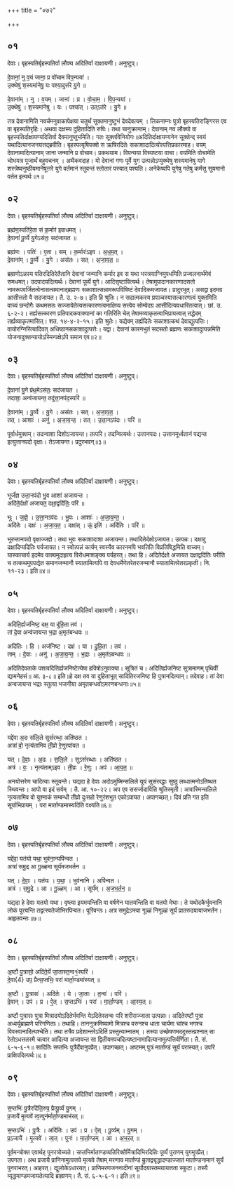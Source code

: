 +++
title = "०७२"

+++


## ०१
देवाः। बृहस्पतिर्बृहस्पतिर्वा लौक्य अदितिर्वा दाक्षायणी। अनुष्टुप्।

दे॒वानां॒ नु व॒यं जाना॒ प्र वो॑चाम विप॒न्यया॑ ।  
उ॒क्थेषु॑ श॒स्यमा॑नेषु॒ यः पश्या॒दुत्त॑रे यु॒गे ॥

दे॒वाना॑म् । नु । व॒यम् । जाना॑ । प्र । वो॒चा॒म॒ । वि॒प॒न्यया॑ ।  
उ॒क्थेषु॑ । श॒स्यमा॑नेषु । यः । पश्या॑त् । उत्ऽत॑रे । यु॒गे ॥

तत्र देवानामिति नवर्चमनुवाकापेक्षया चतुर्थं सूक्तमानुष्टुभं देवदेवत्यम् । लिकनाम्नः पुत्रो बृहस्पतिराङ्गिरस एव वा बृहस्पतिरृहिः। अथवा दक्षस्य दुहितादिति रुषिः। तथा चानुक्रान्तम्। देवानाम् नव लौक्यो वा बृहस्पतिर्दाक्षायण्यदितिर्वा दैवमानुष्तुभमिति। गतः सूक्तविनियोगः॥अदितिर्दाक्षायण्यनेन सूक्तेन्द् स्वयं यथादित्यानजनयत्तद्ब्रवीति। बृहस्पत्यृषिपक्शे स ऋषिरदितेः सकाशादादित्योत्पत्तिप्रकारमाह। वयम् देवानामादित्यानाम् जाना जन्मानि प्र वोचाम। प्रकथयाम। विपन्यया विस्पष्टया वाचा। वयमिति वोचामेति चोभयत्र पूजार्थं बहुवचनम् । अथैकवदाह। यो देवानां गणः पूर्वे युग उत्पन्नोऽप्युक्थेषु शस्यमानेषु यागे शस्त्रेष्वनुष्ठीयमानेषूत्तरे युगे वर्तमानं स्तुवन्तं स्तोतारं पस्यात् पश्यति। अनेकेष्वपि युगेषु गतेषु कर्मसु सूयमानो वर्तत इत्यर्थः॥१॥

## ०२
देवाः। बृहस्पतिर्बृहस्पतिर्वा लौक्य अदितिर्वा दाक्षायणी। अनुष्टुप्।

ब्रह्म॑ण॒स्पति॑रे॒ता सं क॒र्मार॑ इवाधमत् ।  
दे॒वानां॑ पू॒र्व्ये यु॒गेऽस॑तः॒ सद॑जायत ॥

ब्रह्म॑णः । पतिः॑ । ए॒ता । सम् । क॒र्मारः॑ऽइव । अ॒ध॒म॒त् ।  
दे॒वाना॑म् । पू॒र्व्ये । यु॒गे । अस॑तः । सत् । अ॒जा॒य॒त॒ ॥

ब्रह्मणोऽन्नस्य पतिरदितिरेतैतानि देवानां जन्मानि कर्मार इव स यथा भस्त्रयाग्निमुपधमिति प्रज्वलनार्थमेवं समधमत्। उदपादयदित्यर्थः। देवानां पूर्व्ये युगे। आदिसृष्टावित्यर्थः। तेषामुपादानकारणादसतो नामरूपवर्जितत्वेनासत्समानाद्ब्रह्मणः सकाशात्सन्नामरूपविषिष्टं देवादिकमजायत। प्रादुरभुत्। असद्वा इदमग्र आसीत्ततो वै सदजायत। तै. उ. २-७। इति हि श्रुतिः। न सदात्मकस्य प्रपञ्चस्यासत्कारणत्वं युक्तमिति वाच्यं छन्दोगैः कथमसतः सज्जायेतेत्यसत्कारणत्वमाक्षिप्य सत्त्वेव सोम्येदग्र आसीदित्यवधारितत्वात्। छां. उ. ६-२-२। तर्ह्यसत्कारण प्रतिपादकवाक्यानां का गतिरिति चेत् तेषामव्याकृतत्वाभिप्रायत्वात् तद्धेदम् तर्ह्यव्याकृतमासित्। शत. १४-४-२-१५। इति श्रुतेः। यद्येवम् तर्ह्यदितेः सकाशात्कथं देवाद्युत्पत्तिः। वायोरग्निरित्यादिवत् अधिष्ठानसकाशादुत्पत्तेः। यद्वा। देवानां कारनभुतं सदसतो ब्रह्मणः सकाशादुत्पन्नमिति योजनादुक्तन्यायोऽस्मिन्पक्षेऽपि समान एव॥२॥

## ०३
देवाः। बृहस्पतिर्बृहस्पतिर्वा लौक्य अदितिर्वा दाक्षायणी। अनुष्टुप्।

दे॒वानां॑ यु॒गे प्र॑थ॒मेऽस॑तः॒ सद॑जायत ।  
तदाशा॒ अन्व॑जायन्त॒ तदु॑त्ता॒नप॑द॒स्परि॑ ॥

दे॒वाना॑म् । पू॒र्व्ये । यु॒गे । अस॑तः । सत् । अ॒जा॒य॒त॒ ।  
तत् । आशाः॑ । अनु॑ । अ॒जा॒य॒न्त॒ । तत् । उ॒त्ता॒नऽप॑दः । परि॑ ॥

पूर्वार्धमुक्तम्। तदन्वाशा दिशोऽजायन्त। तत्परि। तदन्वित्यर्थः। उत्तानपदः। उत्तानमूर्ध्वतानं पद्यन्त इत्युत्तानपदो वृक्षाः। तेऽजायन्त। प्रदुरभवन्॥३॥

## ०४
देवाः। बृहस्पतिर्बृहस्पतिर्वा लौक्य अदितिर्वा दाक्षायणी। अनुष्टुप्।

भूर्ज॑ज्ञ उत्ता॒नप॑दो भु॒व आशा॑ अजायन्त ।  
अदि॑ते॒र्दक्षो॑ अजायत॒ दक्षा॒द्वदि॑तिः॒ परि॑ ॥

भूः । ज॒ज्ञे॒ । उ॒त्ता॒नऽप॑दः । भु॒वः । आशाः॑ । अ॒जा॒य॒न्त॒ ।  
अदि॑तेः । दक्षः॑ । अ॒जा॒य॒त॒ । दक्षा॑त् । ऊं॒ इति॑ । अदि॑तिः । परि॑ ॥

भूरुत्तानपदो वृक्षाज्जज्ञे। तथा भुवः सकाशादाशा अजायन्त। तथादितेर्दक्षोऽजायत। उत्पन्नः। दक्षादु दक्षादिप्यदितिः पर्यजायत। न स्वोत्पन्नं कार्यम् स्वस्यैव कारनमपि भवतिति विप्रतिषिद्धमिति वाच्यम्। यास्काचार्य इदमेव वाक्यमुदाहृत्य विरोधमाशङ्क्य पर्यहरत्। तथा हि। अदितेर्दक्षो अजायत दक्षाद्वदितिः परीति च तत्कथमुपपद्येत समानजन्मानौ स्यातामित्यपि वा देवधर्मेणेतरेतरजन्मानौ स्यातामितरेतरप्रकृती। नि. ११-२३। इति॥४॥

## ०५
देवाः। बृहस्पतिर्बृहस्पतिर्वा लौक्य अदितिर्वा दाक्षायणी। अनुष्टुप्।

अदि॑ति॒र्ह्यज॑निष्ट॒ दक्ष॒ या दु॑हि॒ता तव॑ ।  
तां दे॒वा अन्व॑जायन्त भ॒द्रा अ॒मृत॑बन्धवः ॥

अदि॑तिः । हि । अज॑निष्ट । दक्ष॑ । या । दु॒हि॒ता । तव॑ ।  
ताम् । दे॒वाः । अनु॑ । अ॒जा॒य॒न्त॒ । भ॒द्राः । अ॒मृत॑ऽबन्धवः ॥

अदितिदेवताके पशावदितिर्ह्यजनिष्टेत्येषा हविषोऽनुवाक्या। सूत्रितं च। अदितिर्ह्यजनिष्ट सुत्रामाणम् पृथिवीं द्यामनेहसं॥ आ. ३-८॥ इति॥हे दक्ष तव या दुहिताभूत् सादितिरजनिष्ट हि पुत्रानदित्यान्। तदेवाह। तां देवा अन्वजायन्त भद्राः स्तुत्या भजनीया अमृतबन्धवोऽमरणबन्धनाः॥५॥

## ०६
देवाः। बृहस्पतिर्बृहस्पतिर्वा लौक्य अदितिर्वा दाक्षायणी। अनुष्टुप्।

यद्दे॑वा अ॒दः स॑लि॒ले सुसं॑रब्धा॒ अति॑ष्ठत ।  
अत्रा॑ वो॒ नृत्य॑तामिव ती॒व्रो रे॒णुरपा॑यत ॥

यत् । दे॒वाः॒ । अ॒दः । स॒लि॒ले । सुऽसं॑रब्धाः । अति॑ष्ठत ।  
अत्र॑ । वः॒ । नृत्य॑ताम्ऽइव । ती॒व्रः । रे॒णुः । अप॑ । आ॒य॒त॒ ॥

अनयोत्तरेण चादित्याः स्तूयन्ते। यद्यदा हे देवाः अदोऽमुष्मिन्सलिले यूयं सुसंरब्द्धाः सुष्ठु लब्धात्मनोऽतिष्थत स्थिवन्तः। आपो वा इदं सर्वम् । तै. आ. १०-२२। अप एव ससर्जादाविति श्रुतिस्मृती। अत्रास्मिन्सलिले नृत्यतामिव वो युश्माकं सम्बन्धी तीव्रो दुःसहो रेणुरंशभुत एकोऽपायत। अपागच्छत्। दिवं प्रति गत इति सूर्याभिप्रायम् । परा मार्ताण्डमास्यदिति वक्ष्यति॥६॥

## ०७
देवाः। बृहस्पतिर्बृहस्पतिर्वा लौक्य अदितिर्वा दाक्षायणी। अनुष्टुप्।

यद्दे॑वा॒ यत॑यो यथा॒ भुव॑ना॒न्यपि॑न्वत ।  
अत्रा॑ समु॒द्र आ गू॒ळ्हमा सूर्य॑मजभर्तन ॥

यत् । दे॒वाः॒ । यत॑यः । य॒था॒ । भुव॑नानि । अपि॑न्वत ।  
अत्र॑ । स॒मु॒द्रे । आ । गू॒ळ्हम् । आ । सूर्य॑म् । अ॒ज॒भ॒र्त॒न॒ ॥

यद्यदा हे देवाः यतयो यथा। वृष्त्या इयमयन्तिति वा वर्षणेन यातयन्तिति वा यतयो मेघाः। ते यथोदकैर्भुवनानि लोकं पूरयन्ति तद्वत्स्वतेजोभिरपिन्वत। पूरिवन्तः। अत्र समुद्रेऽप्स्वा गूळ्हं निगूळ्हं सूर्यं प्रातरुदयायाजभर्तन। आहृतवन्तः॥७॥

## ०८
देवाः। बृहस्पतिर्बृहस्पतिर्वा लौक्य अदितिर्वा दाक्षायणी। अनुष्टुप्।

अ॒ष्टौ पु॒त्रासो॒ अदि॑ते॒र्ये जा॒तास्त॒न्व१॒॑स्परि॑ ।  
दे॒वा{4} उप॒ प्रैत्स॒प्तभिः॒ परा॑ मार्ता॒ण्डमा॑स्यत् ॥

अ॒ष्टौ । पु॒त्रासः॑ । अदि॑तेः । ये । जा॒ताः । त॒न्वः॑ । परि॑ ।  
दे॒वान् । उप॑ । प्र । ऐ॒त् । स॒प्तऽभिः॑ । परा॑ । मा॒र्ता॒ण्डम् । आ॒स्य॒त् ॥

अष्टौ पुत्रासः पुत्रा मित्रादयोऽदितेर्भवन्ति येऽदितेस्तन्वः परि शरीराज्जाता उत्पन्नाः। अदितेरष्टौ पुत्रा अध्वर्युब्राह्मणे परिगणिताः। तथाहि। ताननुक्रमिष्यामो मित्रश्च वरुनश्च धाता चार्यमा चांश्च भगश्च विवस्वानादित्यश्चेति। तथा तत्रैव प्रदेशान्तरेऽदितिं प्रस्तुत्याम्नातम् । तस्या उच्छेषणमददुस्तत्प्रश्नात् सा रेतोऽधत्ततस्मै चत्वार आदित्या अजायन्त सा द्वितीयमपचदित्यष्टानामादित्यानामुत्पत्तिर्वर्णिता। तै. सं. ६-५-६-१॥ सादितिः सप्तभिः पुत्रैर्देवानुपप्रैत्। उपागच्छत्। अष्टमम् पुत्रं मार्ताण्डं सूर्यं परास्यत्। उपरि प्राक्षिपदित्यर्थः॥८॥

## ०९
देवाः। बृहस्पतिर्बृहस्पतिर्वा लौक्य अदितिर्वा दाक्षायणी। अनुष्टुप्।

स॒प्तभिः॑ पु॒त्रैरदि॑ति॒रुप॒ प्रैत्पू॒र्व्यं यु॒गम् ।  
प्र॒जायै॑ मृ॒त्यवे॑ त्व॒त्पुन॑र्मार्ता॒ण्डमाभ॑रत् ॥

स॒प्तऽभिः॑ । पु॒त्रैः । अदि॑तिः । उप॑ । प्र । ऐ॒त् । पू॒र्व्यम् । यु॒गम् ।  
प्र॒ऽजायै॑ । मृ॒त्यवे॑ । त्व॒त् । पुनः॑ । मा॒र्ता॒ण्डम् । आ । अ॒भ॒र॒त् ॥

पूर्वमन्त्रोक्त एवार्थह् पुनरत्रोच्यते। सप्तभिर्माताण्डव्यतिरिक्तैर्मित्रादिभिरदितिः पूर्व्यं पुराणम् युगमुपप्रैत्। उपगता। अथ प्रजायै प्रानिनामुत्पत्तये मृत्यवे तेषाम् मरणाय मार्ताण्डं म्रुताद्व्यृद्धादण्डाज्जातं मार्ताण्डनामानं सुर्यं पुनराभरत्। आहरत्। द्युलोकेऽधारयत्। प्राणिमरणजननादीनां सूर्योदयास्तमयायत्तता स्फुटा। तस्यै व्यृद्धमाण्डमजायतेत्यादि ब्राह्मणम्। तै. सं. ६-५-६-१। इति॥९॥